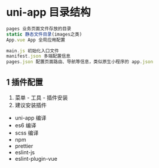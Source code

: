 # uni-app 目录结构

```jsx
pages 业务页面文件存放的目录
static 静态文件目录(images之类)
App.vue App 全局应用配置

main.js 初始化入口文件
manifest.json 多端配置信息
pages.json 配置页面路由、导航等信息，类似原生小程序的 app.json
```


## 1 插件配置

1. 菜单 - 工具 - 插件安装
2. 建议安装插件
  - uni-app 编译
  - es6 编译
  - scss 编译
  - npm
  - prettier
  - eslint-js
  - eslint-plugin-vue
